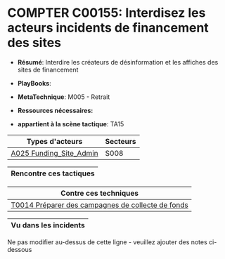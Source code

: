 # COMPTER C00155: Interdisez les acteurs incidents de financement des sites

* **Résumé**: Interdire les créateurs de désinformation et les affiches des sites de financement

* **PlayBooks**:

* **MetaTechnique**: M005 - Retrait

* **Ressources nécessaires:**

* **appartient à la scène tactique**: TA15


|Types d'acteurs |Secteurs |
|----------- |------- |
|[A025 Funding_Site_Admin](../../generated_pages/actortypes/A025.md) |S008 |



|Rencontre ces tactiques |
|---------------------- |



|Contre ces techniques |
|------------------------- |
|[T0014 Préparer des campagnes de collecte de fonds](../../generated_pages/techniques/T0014.md) |



|Vu dans les incidents |
|----------------- |


Ne pas modifier au-dessus de cette ligne - veuillez ajouter des notes ci-dessous